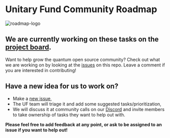 # Unitary Fund Community Roadmap
![roadmap-logo](https://user-images.githubusercontent.com/6486256/119905300-d2a70b00-bf00-11eb-8b2b-cd128700f827.png)

## We are currently working on these tasks on the [project board](https://github.com/unitaryfund/community-roadmap/projects/1).

Want to help grow the quantum open source community? Check out what we are working on by looking at the [issues](https://github.com/unitaryfund/community-roadmap/issues) on this repo. Leave a comment if you are interested in contributing!

## Have a new idea for us to work on?
- Make a [new issue](https://github.com/unitaryfund/community-roadmap/issues/new/choose),
- The UF team will triage it and add some suggested tasks/prioritization,
- We will discuss it at community calls on our [Discord](http://discord.unitary.fund) and invite members to take ownership of tasks they want to help out with.

**Please feel free to add feedback at any point, or ask to be assigned to an issue if you want to help out!**
